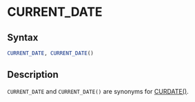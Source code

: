 # CURRENT_DATE

## Syntax

```sql
CURRENT_DATE, CURRENT_DATE()
```

## Description

`CURRENT_DATE` and `CURRENT_DATE()` are synonyms for [CURDATE()](/built-in-functions/date-time-functions/curdate/).